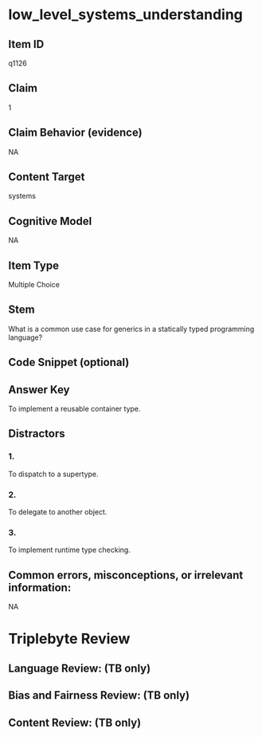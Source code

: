 # low_level_systems_understanding

## Item ID
q1126

## Claim
1

## Claim Behavior (evidence)
NA

## Content Target
systems

## Cognitive Model
NA

## Item Type
Multiple Choice

## Stem
What is a common use case for generics in a statically typed programming language?

## Code Snippet (optional)


## Answer Key
To implement a reusable container type.

## Distractors

### 1.
To dispatch to a supertype.

### 2.
To delegate to another object.

### 3.
To implement runtime type checking.

## Common errors, misconceptions, or irrelevant information:
NA

# Triplebyte Review


## Language Review: (TB only)


## Bias and Fairness Review: (TB only)


## Content Review: (TB only)

